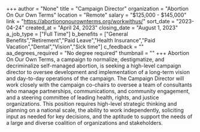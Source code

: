 +++
author = "None"
title = "Campaign Director"
organization = "Abortion On Our Own Terms"
location = "Remote"
salary = "$125,000 - $145,000"
link = "https://abortiononourownterms.org/workwithus/"
sort_date = "2023-04-24"
created_at = "April 24, 2023"
closing_date = "August 1, 2023"
a_job_type = ["Full Time"]
b_benefits = ["General Benefits","Retirement","Paid Leave","Health Insurance","Paid Vacation","Dental","Vision","Sick time"]
c_feedback = ""
aa_degrees_required = "No degree required"
thumbnail = ""
+++
Abortion On Our Own Terms, a campaign to normalize, destigmatize, and decriminalize self-managed abortion, is seeking a high-level campaign director to oversee development and implementation of a long-term vision and day-to-day operations of the campaign. The Campaign Director will work closely with the campaign co-chairs to oversee a team of consultants who manage partnerships, communications, and community engagement, and a steering committee
of leading health, rights, and justice organizations. This position requires high-level strategic thinking and planning on a national scale, the ability to
work independently, soliciting input as needed for key decisions, and the aptitude to support the needs of a large and diverse coalition of organizations and stakeholders.